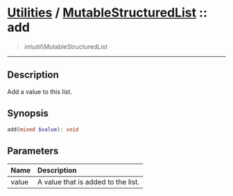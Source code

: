 # [Utilities](util.md) / [MutableStructuredList](util-MutableStructuredList.md) :: add
 > im\util\MutableStructuredList
____

## Description
Add a value to this list.

## Synopsis
```php
add(mixed $value): void
```

## Parameters
| Name | Description |
| :--- | :---------- |
| value | A value that is added to the list. |

